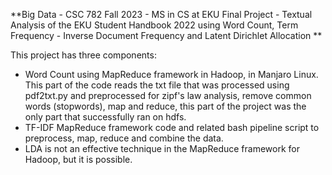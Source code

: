 **Big Data - CSC 782
Fall 2023 - MS in CS at EKU
Final Project - Textual Analysis of the EKU Student Handbook 2022 using Word Count, Term Frequency - Inverse Document Frequency and Latent Dirichlet Allocation
**

This project has three components:
- Word Count using MapReduce framework in Hadoop, in Manjaro Linux. This part of the code reads the txt file that was processed using pdf2txt.py and preprocessed for zipf's law analysis, remove common words (stopwords), map and reduce, this part of the project was the only part that successfully ran on hdfs.
- TF-IDF MapReduce framework code and related bash pipeline script to preprocess, map, reduce and combine the data.
- LDA is not an effective technique in the MapReduce framework for Hadoop, but it is possible.
